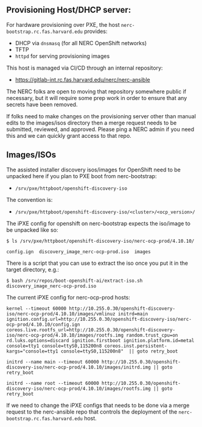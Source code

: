## Provisioning Host/DHCP server:

For hardware provisioning over PXE, the host `nerc-bootstrap.rc.fas.harvard.edu` provides:

- DHCP via `dnsmasq` (for all NERC OpenShift networks)
- TFTP
- `httpd` for serving provisioning images

This host is managed via CI/CD through an internal repository:

- https://gitlab-int.rc.fas.harvard.edu/nerc/nerc-ansible

The NERC folks are open to moving that repository somewhere public if necessary, but it will require some prep work in order to ensure that any secrets have been removed.

If folks need to make changes on the provisioning server other than manual edits to the images/isos directory then a merge request needs to be submitted, reviewed, and approved. Please ping a NERC admin if you need this and we can quickly grant access to that repo.

## Images/ISOs

The assisted installer discovery isos/images for OpenShift need to be unpacked here if you plan to PXE boot from nerc-bootstrap:

- `/srv/pxe/httpboot/openshift-discovery-iso`

The convention is:

- `/srv/pxe/httpboot/openshift-discovery-iso/<cluster>/<ocp_version>/`

The iPXE config for openshift on nerc-bootstrap expects the iso/image to be unpacked like so:

```
$ ls /srv/pxe/httpboot/openshift-discovery-iso/nerc-ocp-prod/4.10.10/

config.ign  discovery_image_nerc-ocp-prod.iso  images
```

There is a script that you can use to extract the iso once you put it in the target directory, e.g.:

```
$ bash /srv/repos/boot-openshift-ai/extract-iso.sh discovery_image_nerc-ocp-prod.iso
```

The current iPXE config for nerc-ocp-prod hosts:

```
kernel --timeout 60000 http://10.255.0.30/openshift-discovery-iso/nerc-ocp-prod/4.10.10/images/vmlinuz initrd=main ignition.config.url=http://10.255.0.30/openshift-discovery-iso/nerc-ocp-prod/4.10.10/config.ign coreos.live.rootfs_url=http://10.255.0.30/openshift-discovery-iso/nerc-ocp-prod/4.10.10/images/rootfs.img random.trust_cpu=on rd.luks.options=discard ignition.firstboot ignition.platform.id=metal console=tty1 console=ttyS0,115200n8 coreos.inst.persistent-kargs="console=tty1 console=ttyS0,115200n8"  || goto retry_boot

initrd --name main --timeout 60000 http://10.255.0.30/openshift-discovery-iso/nerc-ocp-prod/4.10.10/images/initrd.img || goto retry_boot

initrd --name root --timeout 60000 http://10.255.0.30/openshift-discovery-iso/nerc-ocp-prod/4.10.10/images/rootfs.img || goto retry_boot
```

If we need to change the iPXE configs that needs to be done via a merge request to the nerc-ansible repo that controls the deployment of the `nerc-bootstrap.rc.fas.harvard.edu` host.

